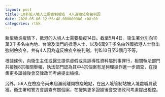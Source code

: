 ```yaml
---
layout: post
title: 10多萬入境人士需強制檢疫　4人違檢疫令被判囚　
date: 2020-05-06 12:56:48.000000000 +08:00
categories: rthk
---
```


新型肺炎疫情下，抵港的入境人士需要檢疫14日。截至5月4日，衞生署分別向10萬3千多名由內地、台灣及澳門的抵港人士，以及6萬9千多名由外國抵港人士發出強制檢疫令，共有4人因為違反檢疫令被判刑，判監10日至3個月不等。

根據條例，向衞生主任或醫生提供虛假或具誤導性資料屬刑事罪行，相關執法部門共接獲8宗相關舉報，執法部門認為其中4宗個案有足夠理據作進一步調查，在搜集更多證據後會交律政司考慮提出檢控。

另外，56人在檢疫令尚未屆滿前離開檢疫地點，在出入境管制站被入境處職員截獲。衞生署和警方會調查有關個案，在搜集更多證據後會交律政司考慮提出檢控。
